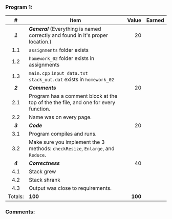 ### Program 1:
|    #    | Item                                                                                |   Value | Earned |
| :-----: | ----------------------------------------------------------------------------------- | ------: | -----: |
| ***1*** | ***General*** (Everything is named correctly and found in it's proper location.)    |      20 |        |
|   1.1   | `assignments` folder exists                                                         |         |        |
|   1.2   | `homework_02` folder exists in assignments                                          |         |        |
|   1.3   | `main.cpp` `input_data.txt`  `stack_out.dat` exists in `homework_02`                |         |        |
| ***2*** | ***Comments***                                                                      |      20 |        |
|   2.1   | Program has a comment block at the top of the the file, and one for every function. |         |        |
|   2.2   | Name was on every page. 
| ***3*** | ***Code***                                                                          |      20 |        |
|   3.1   | Program compiles and runs.                                                          |         |        |
|   3.2   | Make sure you implement the 3 methods: `checkResize`, `Enlarge`, and `Reduce`.      |         |        |
| ***4*** | ***Correctness***                                                                   |      40 |        |
|   4.1   | Stack grew                                                                          |         |        |
|   4.2   | Stack shrank                                                                        |         |        |
|   4.3   | Output was close to requirements.                                                   |         |        |
| Totals: | **100**                                                                             | **100** |        |

### Comments:
```
